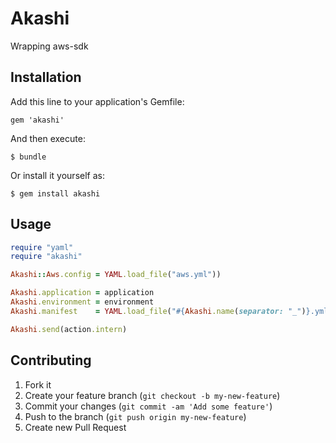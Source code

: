 # Akashi

Wrapping aws-sdk

## Installation

Add this line to your application's Gemfile:

    gem 'akashi'

And then execute:

    $ bundle

Or install it yourself as:

    $ gem install akashi

## Usage

``` ruby
require "yaml"
require "akashi"

Akashi::Aws.config = YAML.load_file("aws.yml"))

Akashi.application = application
Akashi.environment = environment
Akashi.manifest    = YAML.load_file("#{Akashi.name(separator: "_")}.yml")

Akashi.send(action.intern)
```

## Contributing

1. Fork it
2. Create your feature branch (`git checkout -b my-new-feature`)
3. Commit your changes (`git commit -am 'Add some feature'`)
4. Push to the branch (`git push origin my-new-feature`)
5. Create new Pull Request
